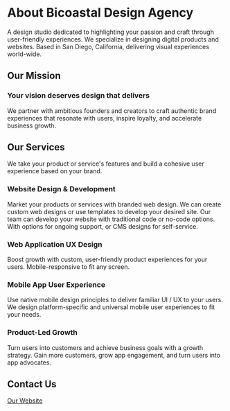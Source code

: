 # About Bicoastal Design Agency
A design studio dedicated to highlighting your passion and craft through user-friendly experiences. We specialize in designing digital products and websites. Based in San Diego, California, delivering visual experiences world-wide.

## Our Mission
### Your vision deserves design that delivers
We partner with ambitious founders and creators to craft authentic brand experiences that resonate with users, inspire loyalty, and accelerate business growth.

## Our Services
We take your product or service's features and build a cohesive user experience based on your brand.
### Website Design & Development
Market your products or services with branded web design. We can create custom web designs or use templates to develop your desired site. Our team can develop your website with traditional code or no-code options. With options for ongoing support, or CMS designs for self-service.
### Web Application UX Design
Boost growth with custom, user-friendly product experiences for your users. Mobile-responsive to fit any screen.
### Mobile App User Experience
Use native mobile design principles to deliver familiar UI / UX to your users. We design platform-specific and universal mobile user experiences to fit your needs.
### Product-Led Growth
Turn users into customers and achieve business goals with a growth strategy. Gain more customers, grow app engagement, and turn users into app advocates.

## Contact Us
[Our Website](https://bicoastal.agency/)
